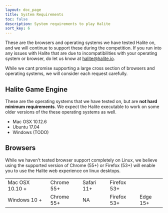 ```yaml
---
layout: doc_page
title: System Requirements
toc: false
description: System requirements to play Halite
sort_key: 6
---
```

These are the browsers and operating systems we have tested Halite on, and we will continue to support these during the competition. If you run into any issues with Halite that are due to incompatibilities with your operating system or browser, do let us know at [halite@halite.io](mailto:halite@halite.io). 

While we cant promise supporting a large cross section of browsers and operating systems, we will consider each request carefully.

## Halite Game Engine

These are the operating systems that we have tested on, but are **not hard minimum requirements**. We expect the Halite executable to work on some older versions of the these operating systems as well. 

 - Mac OSX 10.12.6
 - Ubuntu 17.04
 - Windows (TODO)

## Browsers

While we haven't tested browser support completely on Linux, we believe using the supported version of Chrome (55+) or Firefox (53+) will enable you to use the Halite web experience on linux desktops.

<div class="table-container">
    <table class="table">
        <tbody>
            <tr>
                <td>Mac OSX 10.10 +</td>
                <td>Chrome 55+</td>
                <td>Safari 11+</td>
                <td>Firefox 53+</td>
                <td></td>
            </tr>
            <tr>
                <td>Windows 10 +</td>
                <td>Chrome 55+</td>
                <td>NA</td>
                <td>Firefox 53+</td>
                <td>Edge 15+</td>
            </tr>
        </tbody>
    </table>
</div>

